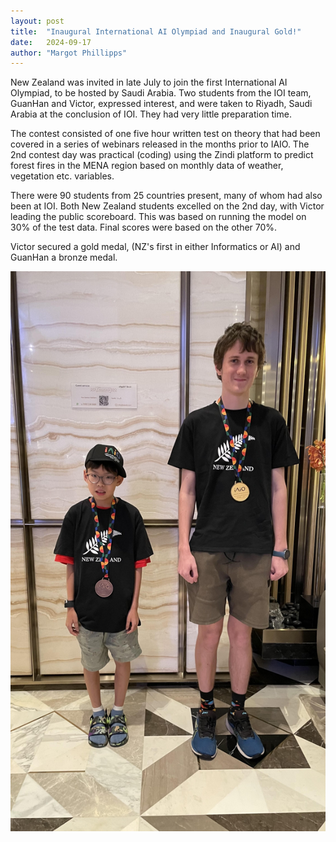 ```yaml
---
layout: post
title:  "Inaugural International AI Olympiad and Inaugural Gold!"
date:   2024-09-17
author: "Margot Phillipps"
---
```


New Zealand was invited in late July to join the first International AI Olympiad, to be hosted by Saudi Arabia. Two students from the IOI team, GuanHan and Victor, expressed interest, and were taken to Riyadh, Saudi Arabia at the conclusion of IOI. They had very little preparation time. 

The contest consisted of one five hour written test on theory that had been covered in a series of webinars released in the months prior to IAIO. The 2nd contest day was practical (coding) using the Zindi platform to predict forest fires in the MENA region based on monthly data of weather, vegetation etc. variables. 

There were 90 students from 25 countries present, many of whom had also been at IOI. Both New Zealand students excelled on the 2nd day, with Victor leading the public scoreboard. This was based on running the model on 30% of the test data. Final scores were based on the other 70%. 

Victor secured a gold medal, (NZ's first in either Informatics or AI) and GuanHan a bronze medal.

<img src="/images/posts/2024-09-17-IAIO-Medals.jpg" width=600>